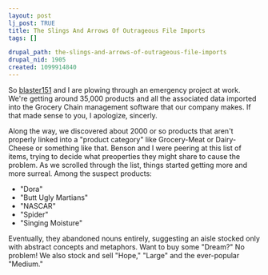 ```yaml
--- 
layout: post
lj_post: TRUE
title: The Slings And Arrows Of Outrageous File Imports
tags: []

drupal_path: the-slings-and-arrows-of-outrageous-file-imports
drupal_nid: 1905
created: 1099914840
---
```

So <a href="http://blaster151.livejournal.com">blaster151</a> and I are plowing through an emergency project at work. We're getting around 35,000 products and all the associated data imported into the Grocery Chain management software that our company makes. If that made sense to you, I apologize, sincerly.

Along the way, we discovered about 2000 or so products that aren't properly linked into a "product category" like Grocery-Meat or Dairy-Cheese or something like that. Benson and I were peering at this list of items, trying to decide what preoperties they might share to cause the problem. As we scrolled through the list, things started getting more and more surreal. Among the suspect products:

- "Dora"
- "Butt Ugly Martians"
- "NASCAR"
- "Spider"
- "Singing Moisture"

Eventually, they abandoned nouns entirely, suggesting an aisle stocked only with abstract concepts and metaphors. Want to buy some "Dream?" No problem! We also stock and sell "Hope," "Large" and the ever-popular "Medium."
